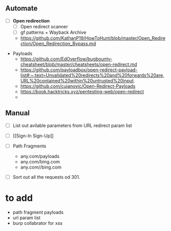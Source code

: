 ## Automate
- [ ] **Open redirection**
	- [ ] Open redirect scanner
	- [ ] gf patterns + Wayback Archive
	-  https://github.com/KathanP19/HowToHunt/blob/master/Open_Redirection/Open_Redirection_Bypass.md
- Payloads
	- https://github.com/EdOverflow/bugbounty-cheatsheet/blob/master/cheatsheets/open-redirect.md
	- https://github.com/payloadbox/open-redirect-payload-list#:~:text=Unvalidated%20redirects%20and%20forwards%20are,URL%20contained%20within%20untrusted%20input.
	- https://github.com/cujanovic/Open-Redirect-Payloads
	- https://book.hacktricks.xyz/pentesting-web/open-redirect
	- 

## Manual
- [ ] List out avilable parameters from URL redirect param list
- [ ] [[Sign-In Sign-Up]]
- [ ] Path Fragments
	- any.com/payloads
	- any.com/bing.com
	- any.com//bing.com
- [ ] Sort out all the requests od 301.




# to add
- path fragment payloads
- url param list
- burp collabrator for xss